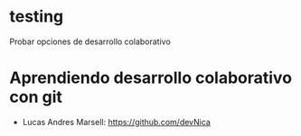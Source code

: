 # testing
Probar opciones de desarrollo colaborativo

# Aprendiendo desarrollo colaborativo con git

- Lucas Andres Marsell: https://github.com/devNica
